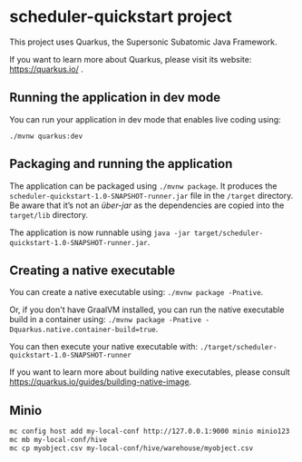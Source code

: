 # scheduler-quickstart project

This project uses Quarkus, the Supersonic Subatomic Java Framework.

If you want to learn more about Quarkus, please visit its website: https://quarkus.io/ .

## Running the application in dev mode

You can run your application in dev mode that enables live coding using:
```
./mvnw quarkus:dev
```

## Packaging and running the application

The application can be packaged using `./mvnw package`.
It produces the `scheduler-quickstart-1.0-SNAPSHOT-runner.jar` file in the `/target` directory.
Be aware that it’s not an _über-jar_ as the dependencies are copied into the `target/lib` directory.

The application is now runnable using `java -jar target/scheduler-quickstart-1.0-SNAPSHOT-runner.jar`.

## Creating a native executable

You can create a native executable using: `./mvnw package -Pnative`.

Or, if you don't have GraalVM installed, you can run the native executable build in a container using: `./mvnw package -Pnative -Dquarkus.native.container-build=true`.

You can then execute your native executable with: `./target/scheduler-quickstart-1.0-SNAPSHOT-runner`

If you want to learn more about building native executables, please consult https://quarkus.io/guides/building-native-image.

## Minio 
```bash
mc config host add my-local-conf http://127.0.0.1:9000 minio minio123
mc mb my-local-conf/hive
mc cp myobject.csv my-local-conf/hive/warehouse/myobject.csv
```
